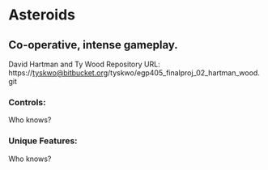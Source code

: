 # Asteroids #
## Co-operative, intense gameplay. ##

David Hartman and Ty Wood
Repository URL: https://tyskwo@bitbucket.org/tyskwo/egp405_finalproj_02_hartman_wood.git



### Controls: 
Who knows?

### Unique Features:
Who knows?